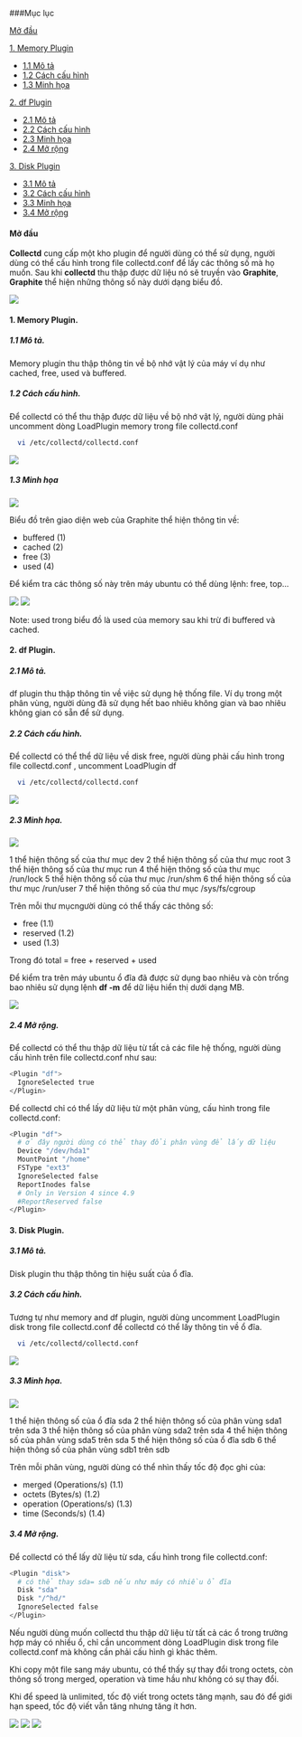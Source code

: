 ###Mục lục

[Mở đầu](#modau)

[1. Memory Plugin](#memory)
- [1.1 Mô tả](#motamemory)
- [1.2 Cách cấu hình](#cauhinhmemory)
- [1.3 Minh họa](#minhhoamemory)

[2. df Plugin](#df)
- [2.1 Mô tả](#motadf)
- [2.2 Cách cấu hình](#cauhinhdf)
- [2.3 Minh họa](#minhhoadf)
- [2.4 Mở rộng](#morongdf)

[3. Disk Plugin](#disk)
- [3.1 Mô tả](#motadisk)
- [3.2 Cách cấu hình](#cauhinhdisk)
- [3.3 Minh họa](#minhhoadisk)
- [3.4 Mở rộng](#morongdisk)


<a name="modau"></a>

#### Mở đầu

**Collectd** cung cấp một kho plugin để người dùng có thể sử dụng, người dùng có thể cấu hình trong file collectd.conf để lấy các thông số mà họ muốn. Sau khi **collectd** thu thập được dữ liệu nó sẽ truyền vào **Graphite**, **Graphite** thể hiện những thông số này dưới dạng biểu đồ.

<img src="http://i.imgur.com/VNIrykz.png">



<a name="memory"></a>
#### 1. Memory Plugin.
<a name="motamemory"></a>
##### 1.1 Mô tả.

Memory plugin thu thập thông tin về bộ nhớ  vật lý của máy ví dụ như cached, free, used và buffered.

<a name="cauhinhmemory"></a>
##### 1.2 Cách cấu hình.

Để collectd có thể thu thập được dữ liệu về bộ nhớ vật lý, người dùng phải uncomment dòng LoadPlugin memory trong file collectd.conf
```sh
  vi /etc/collectd/collectd.conf
```
<img src="http://i.imgur.com/24GmsHg.png">

<a name="minhhoamemory"></a>
##### 1.3 Minh họa

<img src ="http://i.imgur.com/4EC16cX.png">

Biểu đồ trên giao diện web của Graphite thể hiện thông tin về:
- buffered (1)
- cached (2)
- free (3)
- used (4)

Để kiểm tra các thông số này trên máy ubuntu có thể dùng lệnh: free, top...

<img src="http://i.imgur.com/kbAXm7Z.png">

<img src="http://i.imgur.com/Axkj33J.png">

Note: used trong biểu đồ là used của memory sau khi trừ đi buffered và cached.


<a name="df"></a>
#### 2. df Plugin.

<a name="motadf"></a>
##### 2.1 Mô tả.

df plugin thu thập thông tin về việc sử dụng hệ thống file. Ví dụ trong một phân vùng, người dùng đã sử dụng hết bao nhiêu không gian và bao nhiêu không gian có sẵn để sử dụng.

<a name="cauhinhdf"></a>
##### 2.2 Cách cấu hình.

Để collectd có thể thể dữ liệu về disk free, người dùng phải cấu hình trong file collectd.conf , uncomment LoadPlugin df

```sh
  vi /etc/collectd/collectd.conf
```

<img src= "http://i.imgur.com/nLCHlao.png">

<a name="minhhoadf"></a>
##### 2.3 Minh họa.

<img src="http://i.imgur.com/aK998kV.png">

1 thể hiện thông số của thư mục dev
2 thể hiện thông số của thư mục root
3 thể hiện thông số của thư mục run
4 thể hiện thông số của thư mục /run/lock
5 thể hiện thông số của thư mục /run/shm
6 thể hiện thông số của thư mục /run/user 
7 thể hiện thông số của thư mục /sys/fs/cgroup

Trên mỗi thư mụcngười dùng có thể thấy các thông số:
- free (1.1)
- reserved (1.2)
- used (1.3)

Trong đó total = free + reserved + used 

Để kiểm tra trên máy ubuntu ổ đĩa đã được sử dụng bao nhiêu và còn trống bao nhiêu sử dụng lệnh **df -m** để dữ liệu hiển thị dưới dạng MB.

<img src="http://i.imgur.com/WSQt0AQ.png">



<a name="morongdf"></a>
##### 2.4 Mở rộng.

Để collectd có thể thu thập dữ liệu từ tất cả các file hệ thống, người dùng cấu hình trên file collectd.conf như sau:
```sh
<Plugin "df">
  IgnoreSelected true
</Plugin>
```


Để collectd chỉ có thể lấy dữ liệu từ một phân vùng, cấu hình trong file collectd.conf:
```sh
<Plugin "df">
  # ở đây người dùng có thể thay đổi phân vùng để lấy dữ liệu
  Device "/dev/hda1"
  MountPoint "/home"
  FSType "ext3"
  IgnoreSelected false
  ReportInodes false
  # Only in Version 4 since 4.9
  #ReportReserved false
</Plugin>
```

<a name="disk"></a>
#### 3. Disk Plugin.

<a name="motadisk"></a>
##### 3.1 Mô tả.

Disk plugin thu thập thông tin hiệu suất của ổ đĩa.

<a name="cauhinhdisk"></a>
##### 3.2 Cách cấu hình.

Tương tự như memory and df plugin, người dùng uncomment LoadPlugin disk trong file collectd.conf để collectd có thể lấy thông tin về ổ đĩa.

```sh
  vi /etc/collectd/collectd.conf
```

<img src="http://i.imgur.com/nLCHlao.png">

<a name="minhhoadisk"></a>
##### 3.3 Minh họa.

<img src="http://i.imgur.com/R3lxmBF.png">

1 thể hiện thông số của ổ đĩa sda
2 thể hiện thông số của phân vùng sda1 trên sda
3 thể hiện thông số của phân vùng sda2 trên sda
4 thể hiện thông số của phân vùng sda5 trên sda
5 thể hiện thông số của ổ đĩa sdb
6 thể hiện thông số của phân vùng sdb1 trên sdb

Trên mỗi phân vùng, người dùng có thể nhìn thấy tốc độ đọc ghi của:

- merged (Operations/s) (1.1)
- octets (Bytes/s) (1.2)
- operation (Operations/s) (1.3)
- time (Seconds/s) (1.4)

<a name="morongdisk"></a>
##### 3.4 Mở rộng.

Để collectd có thể lấy dữ liệu từ sda, cấu hình trong file collectd.conf:

```sh
<Plugin "disk">
  # có thể thay sda= sdb nếu như máy có nhiều ổ đĩa
  Disk "sda"
  Disk "/^hd/"
  IgnoreSelected false
</Plugin>
```

Nếu người dùng muốn collectd thu thập dữ liệu từ tất cả các ổ trong trường hợp máy có nhiều ổ, chỉ cần uncomment dòng LoadPlugin disk trong file collectd.conf mà không cần phải cấu hình gì khác thêm.

Khi copy một file sang máy ubuntu, có thể thấy sự thay đổi trong octets, còn thông số trong merged, operation và time hầu như không có sự thay đổi.

Khi để speed là unlimited, tốc độ viết trong octets tăng mạnh, sau đó để giới hạn speed, tốc độ viết vẫn tăng nhưng tăng ít hơn. 

<img src ="http://i.imgur.com/xBW15u1.png">



<img src="http://i.imgur.com/8N4EIIL.png">


<img src="http://i.imgur.com/vIZuwRX.png">



